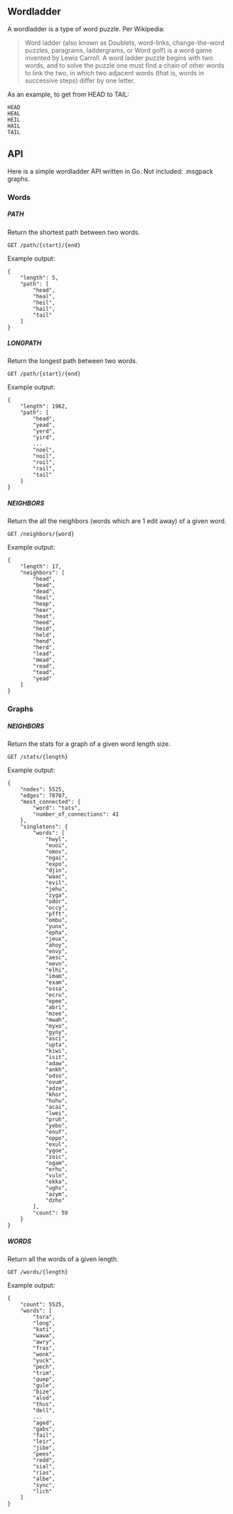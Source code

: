 ## Wordladder

A wordladder is a type of word puzzle. Per Wikipedia:

> Word ladder (also known as Doublets, word-links, change-the-word puzzles, paragrams, laddergrams, or Word golf) is a word game invented by Lewis Carroll. A word ladder puzzle begins with two words, and to solve the puzzle one must find a chain of other words to link the two, in which two adjacent words (that is, words in successive steps) differ by one letter.

As an example, to get from HEAD to TAIL:

```
HEAD
HEAL
HEIL
HAIL
TAIL
```

## API

Here is a simple wordladder API written in Go. Not included: .msgpack graphs.

### Words

##### PATH

Return the shortest path between two words.

```
GET /path/{start}/{end}
```

Example output:
```
{
    "length": 5,
    "path": [
        "head",
        "heal",
        "heil",
        "hail",
        "tail"
    ]
}
```

##### LONGPATH

Return the longest path between two words.

```
GET /path/{start}/{end}
```

Example output:
```
{
    "length": 1962,
    "path": [
        "head",
        "yead",
        "yerd",
        "yird",
        ...
        "noel",
        "noil",
        "roil",
        "rail",
        "tail"
    ]
}
```

##### NEIGHBORS

Return the all the neighbors (words which are 1 edit away) of a given word.

```
GET /neighbors/{word}
```

Example output:
```
{
    "length": 17,
    "neighbors": [
        "head",
        "bead",
        "dead",
        "heal",
        "heap",
        "hear",
        "heat",
        "heed",
        "heid",
        "held",
        "hend",
        "herd",
        "lead",
        "mead",
        "read",
        "tead",
        "yead"
    ]
}
```

### Graphs

##### NEIGHBORS

Return the stats for a graph of a given word length size.

```
GET /stats/{length}
```

Example output:
```
{
    "nodes": 5525,
    "edges": 78707,
    "most_connected": {
        "word": "tats",
        "number_of_connections": 41
    },
    "singletons": {
        "words": [
            "hwyl",
            "euoi",
            "omov",
            "ngai",
            "expo",
            "djin",
            "waac",
            "evil",
            "jehu",
            "zyga",
            "odor",
            "occy",
            "pfft",
            "ombu",
            "yunx",
            "epha",
            "jeux",
            "ahoy",
            "envy",
            "aesc",
            "eevn",
            "elhi",
            "imam",
            "exam",
            "ossa",
            "ecru",
            "epee",
            "abri",
            "mzee",
            "mwah",
            "myxo",
            "gyny",
            "asci",
            "upta",
            "kiwi",
            "isit",
            "adaw",
            "ankh",
            "odso",
            "ovum",
            "adze",
            "khor",
            "huhu",
            "acai",
            "lwei",
            "pruh",
            "yebo",
            "enuf",
            "oppo",
            "exul",
            "ygoe",
            "zoic",
            "ogam",
            "erhu",
            "vuln",
            "ekka",
            "ughs",
            "azym",
            "dzho"
        ],
        "count": 59
    }
}
```

##### WORDS

Return all the words of a given length.

```
GET /words/{length}
```

Example output:
```
{
    "count": 5525,
    "words": [
        "tora",
        "long",
        "kati",
        "wawa",
        "awry",
        "fras",
        "wonk",
        "yuck",
        "pech",
        "trim",
        "quep",
        "gule",
        "bize",
        "alod",
        "thus",
        "dell",
        ...
        "aged",
        "gabs",
        "fail",
        "leir",
        "jibe",
        "pees",
        "redd",
        "sial",
        "rias",
        "albe",
        "sync",
        "lich"
    ]
}
```
